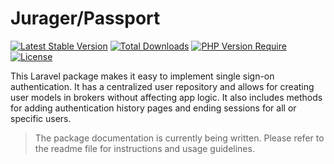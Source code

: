 # Jurager/Passport
[![Latest Stable Version](https://poser.pugx.org/jurager/passport/v/stable)](https://packagist.org/packages/jurager/passport)
[![Total Downloads](https://poser.pugx.org/jurager/passport/downloads)](https://packagist.org/packages/jurager/passport)
[![PHP Version Require](http://poser.pugx.org/jurager/passport/require/php)](https://packagist.org/packages/jurager/passport)
[![License](https://poser.pugx.org/jurager/passport/license)](https://packagist.org/packages/jurager/passport)

This Laravel package makes it easy to implement single sign-on authentication. It has a centralized user repository and allows for creating user models in brokers without affecting app logic. It also includes methods for adding authentication history pages and ending sessions for all or specific users.

> The package documentation is currently being written. Please refer to the readme file for instructions and usage guidelines.